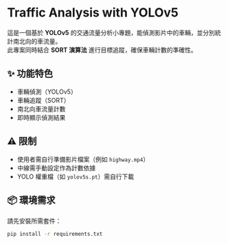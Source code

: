 # Traffic Analysis with YOLOv5

這是一個基於 **YOLOv5** 的交通流量分析小專題，能偵測影片中的車輛，並分別統計南北向的車流量。  
此專案同時結合 **SORT 演算法** 進行目標追蹤，確保車輛計數的準確性。  

## ✨ 功能特色
- 車輛偵測（YOLOv5）
- 車輛追蹤（SORT）
- 南北向車流量計數
- 即時顯示偵測結果

## ⚠️ 限制
- 使用者需自行準備影片檔案（例如 `highway.mp4`）
- 中線需手動設定作為計數依據
- YOLO 權重檔（如 `yolov5s.pt`）需自行下載

## 📦 環境需求

請先安裝所需套件：
```bash
pip install -r requirements.txt

